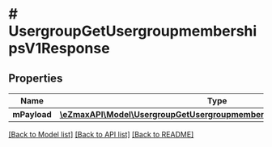 # # UsergroupGetUsergroupmembershipsV1Response

## Properties

Name | Type | Description | Notes
------------ | ------------- | ------------- | -------------
**mPayload** | [**\eZmaxAPI\Model\UsergroupGetUsergroupmembershipsV1ResponseMPayload**](UsergroupGetUsergroupmembershipsV1ResponseMPayload.md) |  |

[[Back to Model list]](../../README.md#models) [[Back to API list]](../../README.md#endpoints) [[Back to README]](../../README.md)
